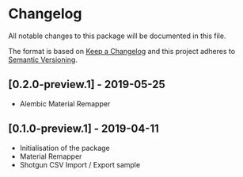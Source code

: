 # Changelog
All notable changes to this package will be documented in this file.

The format is based on [Keep a Changelog](http://keepachangelog.com/en/1.0.0/)
and this project adheres to [Semantic Versioning](http://semver.org/spec/v2.0.0.html).

## [0.2.0-preview.1] - 2019-05-25
* Alembic Material Remapper

## [0.1.0-preview.1] - 2019-04-11
* Initialisation of the package
* Material Remapper
* Shotgun CSV Import / Export sample
